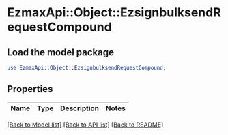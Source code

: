 # EzmaxApi::Object::EzsignbulksendRequestCompound

## Load the model package
```perl
use EzmaxApi::Object::EzsignbulksendRequestCompound;
```

## Properties
Name | Type | Description | Notes
------------ | ------------- | ------------- | -------------

[[Back to Model list]](../README.md#documentation-for-models) [[Back to API list]](../README.md#documentation-for-api-endpoints) [[Back to README]](../README.md)



